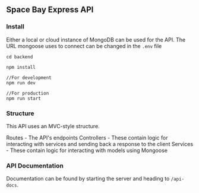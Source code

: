 ## Space Bay Express API

### Install
Either a local or cloud instance of MongoDB can be used for the API. 
The URL mongoose uses to connect can be changed in the ``.env`` file 
```
cd backend

npm install

//For development
npm run dev

//For production
npm run start

```
### Structure
This API uses an MVC-style structure.

Routes - The API's endpoints
Controllers - These contain logic for interacting with services and sending back a response to the client
Services - These contain logic for interacting with models using Mongoose

### API Documentation
Documentation can be found by starting the server and heading to ``/api-docs``. 
